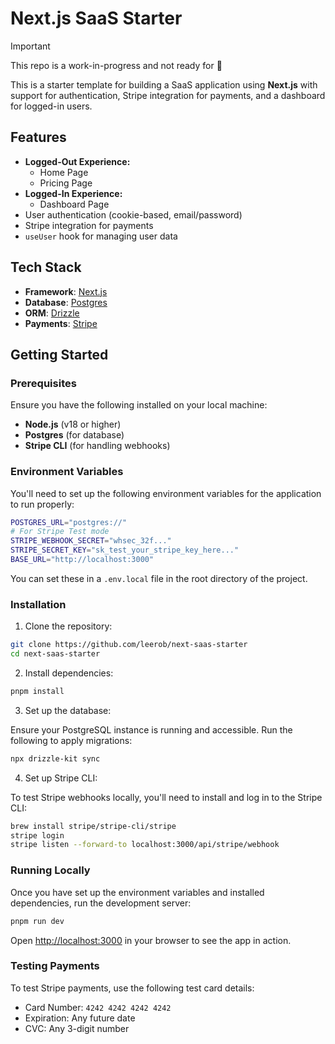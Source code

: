 # Next.js SaaS Starter

> [!IMPORTANT]  
> This repo is a work-in-progress and not ready for 👀

This is a starter template for building a SaaS application using **Next.js** with support for authentication, Stripe integration for payments, and a dashboard for logged-in users.

## Features

- **Logged-Out Experience:**
  - Home Page
  - Pricing Page
- **Logged-In Experience:**
  - Dashboard Page
- User authentication (cookie-based, email/password)
- Stripe integration for payments
- `useUser` hook for managing user data

## Tech Stack

- **Framework**: [Next.js](https://nextjs.org/)
- **Database**: [Postgres](https://www.postgresql.org/)
- **ORM**: [Drizzle](https://orm.drizzle.team/)
- **Payments**: [Stripe](https://stripe.com/)

## Getting Started

### Prerequisites

Ensure you have the following installed on your local machine:

- **Node.js** (v18 or higher)
- **Postgres** (for database)
- **Stripe CLI** (for handling webhooks)

### Environment Variables

You'll need to set up the following environment variables for the application to run properly:

```bash
POSTGRES_URL="postgres://"
# For Stripe Test mode
STRIPE_WEBHOOK_SECRET="whsec_32f..."
STRIPE_SECRET_KEY="sk_test_your_stripe_key_here..."
BASE_URL="http://localhost:3000"
```

You can set these in a `.env.local` file in the root directory of the project.

### Installation

1. Clone the repository:

```bash
git clone https://github.com/leerob/next-saas-starter
cd next-saas-starter
```

2. Install dependencies:

```bash
pnpm install
```

3. Set up the database:

Ensure your PostgreSQL instance is running and accessible. Run the following to apply migrations:

```bash
npx drizzle-kit sync
```

4. Set up Stripe CLI:

To test Stripe webhooks locally, you'll need to install and log in to the Stripe CLI:

```bash
brew install stripe/stripe-cli/stripe
stripe login
stripe listen --forward-to localhost:3000/api/stripe/webhook
```

### Running Locally

Once you have set up the environment variables and installed dependencies, run the development server:

```bash
pnpm run dev
```

Open [http://localhost:3000](http://localhost:3000) in your browser to see the app in action.

### Testing Payments

To test Stripe payments, use the following test card details:

- Card Number: `4242 4242 4242 4242`
- Expiration: Any future date
- CVC: Any 3-digit number
